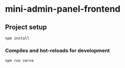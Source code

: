 # mini-admin-panel-frontend

## Project setup
```
npm install
```

### Compiles and hot-reloads for development
```
npm run serve
